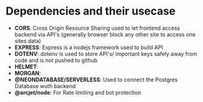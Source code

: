 # Dependencies and their usecase
- __CORS__: Cross Origin Resource Sharing used to let frontend access backend via API's (generally browser block any other site to access one sites data)
- __EXPRESS__: Express is a nodejs framework used to build API
- __DOTENV__: dotenv is used to store API's/ important keys safely away from code and is not pushed to github
- __HELMET__: 
- __MORGAN__: 
- __@NEONDATABASE/SERVERLESS__: Used to connect the Postgres Database wuth backend
- __@arcjet/node__: For Rate limiting and bot protection